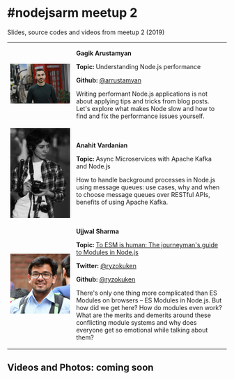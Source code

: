 # #nodejsarm meetup 2
Slides, source codes and videos from meetup 2 (2019)

<table border="0">
  <tr>
    <td width="30%">
      <a href="" style="color: white">
        <img src="https://github.com/NodeJSArmenia/meetup-2/blob/master/speaker_avatars/Gagik.jpg" width="150"/>
      </a>
    </td>
    <td width="70%">
      <p><strong>Gagik Arustamyan</strong></p>
      <p><strong>Topic: </strong>Understanding Node.js performance</p>
      <p><strong>Github:</strong> <a href="https://github.com/arrustamyan" target="_blank">@arrustamyan</a></p>
      <p>Writing performant Node.js applications is not about applying tips and tricks from blog posts. Let's explore what makes Node slow and how to find and fix the performance issues yourself.</p>
    </td>
  </tr>
    <tr>
    <td width="30%">
      <a href="" style="color: white">
        <img src="https://github.com/NodeJSArmenia/meetup-2/blob/master/speaker_avatars/Anahit.jpg" width="150"/>
      </a>
    </td>
    <td width="70%">
      <p><strong>Anahit Vardanian</strong></p>
      <p><strong>Topic: </strong>Async Microservices with Apache Kafka and Node.js</p>
      <p>How to handle background processes in Node.js using message queues: use cases, why and when to choose message queues over RESTful APIs, benefits of using Apache Kafka.</p>
    </td>
  </tr>
    <tr>
    <td width="30%">
      <a href="" style="color: white">
        <img src="https://github.com/NodeJSArmenia/meetup-2/blob/master/speaker_avatars/Ujjwal.jpg" width="150"/>
      </a>
    </td>
    <td width="70%">
      <p><strong>Ujjwal Sharma</strong></p>
      <p><strong>Topic: </strong><a href="https://www.icloud.com/keynote/0cPCV6UpL1Ug-4VAzDmPK3ctg#2019-SPb-HolyJS"">To ESM is human: The journeyman's guide to Modules in Node.js</a></p>
      <p><strong>Twitter:</strong> <a href="https://twitter.com/ryzokuken" target="_blank">@ryzokuken</a></p>
      <p><strong>Github:</strong> <a href="https://github.com/ryzokuken" target="_blank">@ryzokuken</a></p>
      <p>There's only one thing more complicated than ES Modules on browsers – ES Modules in Node.js. But how did we get here? How do modules even work? What are the merits and demerits around these conflicting module systems and why does everyone get so emotional while talking about them?</p>
    </td>
  </tr>
</table>


## Videos and Photos: coming soon

